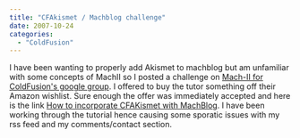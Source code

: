 ```yaml
---
title: "CFAkismet / Machblog challenge"
date: 2007-10-24
categories: 
  - "ColdFusion"
---
```


I have been wanting to properly add Akismet to machblog but am unfamiliar with some concepts of MachII so I posted a challenge on [Mach-II for ColdFusion's google group](http://groups.google.com/group/mach-ii-for-coldfusion). I offered to buy the tutor something off their Amazon wishlist. Sure enough the offer was immediately accepted and here is the link [How to incorporate CFAKismet with MachBlog](http://www.premsweb.com/blogpro/index.cfm?event=showEntry&entryId=B5494326-9D63-60DA-E490811C2F27DA67). I have been working through the tutorial hence causing some sporatic issues with my rss feed and my comments/contact section.
